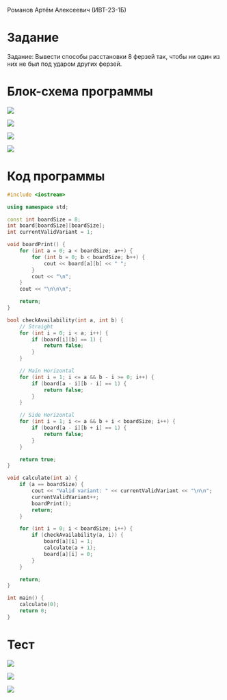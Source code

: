 Романов Артём Алексеевич (ИВТ-23-1Б)

# Задание

Задание: Вывести способы расстановки 8 ферзей так, чтобы ни один из них не был под ударом других ферзей.

# Блок-схема программы

![](C:\Users\DELL\AppData\Roaming\marktext\images\2024-04-02-12-00-50-image.png)

![](C:\Users\DELL\AppData\Roaming\marktext\images\2024-04-02-12-01-03-image.png)

![](C:\Users\DELL\AppData\Roaming\marktext\images\2024-04-02-12-01-34-image.png)

![](C:\Users\DELL\AppData\Roaming\marktext\images\2024-04-02-12-01-58-image.png)

# Код программы

```cpp
#include <iostream>

using namespace std;

const int boardSize = 8;
int board[boardSize][boardSize];
int currentValidVariant = 1;

void boardPrint() {
    for (int a = 0; a < boardSize; a++) {
        for (int b = 0; b < boardSize; b++) {
            cout << board[a][b] << " ";
        }
        cout << "\n";
    }
    cout << "\n\n\n";

    return;
}

bool checkAvailability(int a, int b) {
    // Straight
    for (int i = 0; i < a; i++) {
        if (board[i][b] == 1) {
            return false;
        }
    }

    // Main Horizontal
    for (int i = 1; i <= a && b - i >= 0; i++) {
        if (board[a - i][b - i] == 1) {
            return false;
        }
    }

    // Side Horizontal
    for (int i = 1; i <= a && b + i < boardSize; i++) {
        if (board[a - i][b + i] == 1) {
            return false;
        }
    }

    return true;
}

void calculate(int a) {
    if (a == boardSize) {
        cout << "Valid variant: " << currentValidVariant << "\n\n";
        currentValidVariant++;
        boardPrint();
        return;
    }

    for (int i = 0; i < boardSize; i++) {
        if (checkAvailability(a, i)) {
            board[a][i] = 1;
            calculate(a + 1);
            board[a][i] = 0;
        }
    }

    return;
}

int main() {
    calculate(0);
    return 0;
}
```

# Тест

![](C:\Users\DELL\AppData\Roaming\marktext\images\2024-03-15-21-51-31-image.png)

![](C:\Users\DELL\AppData\Roaming\marktext\images\2024-03-15-21-51-55-image.png)

![](C:\Users\DELL\AppData\Roaming\marktext\images\2024-03-15-21-52-36-image.png)
